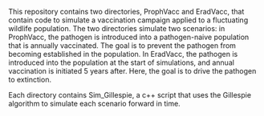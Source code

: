 This repository contains two directories, ProphVacc and EradVacc, that
contain code to simulate a vaccination campaign applied to a
fluctuating wildlife population. The two directories simulate two
scenarios: in ProphVacc, the pathogen is introduced into a
pathogen-naive population that is annually vaccinated. The goal is to
prevent the pathogen from becoming established in the population. In
EradVacc, the pathogen is introduced into the population at the start
of simulations, and annual vaccination is initiated 5 years
after. Here, the goal is to drive the pathogen to extinction.

Each directory contains Sim_Gillespie, a c++ script that uses the Gillespie algorithm to simulate each scenario forward in time.  